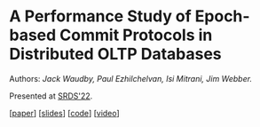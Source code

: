 # A Performance Study of Epoch-based Commit Protocols in Distributed OLTP Databases

Authors: _Jack Waudby, Paul Ezhilchelvan, Isi Mitrani, Jim Webber._

Presented at [SRDS'22](https://srds-conference.org/program/conference-program.html).

[[paper](https://jackwaudby.github.io/srds-22/ms.pdf)] [[slides]()] [[code]()] [[video]()]


